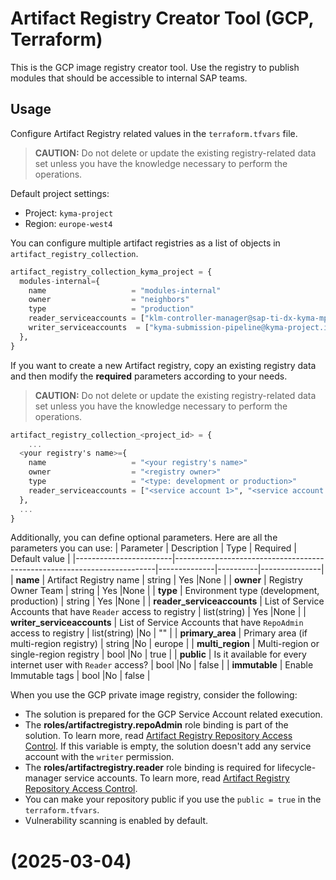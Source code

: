 # Artifact Registry Creator Tool (GCP, Terraform)

This is the GCP image registry creator tool. Use the registry to publish modules that should be accessible to internal SAP teams.

## Usage

Configure Artifact Registry related values in the `terraform.tfvars` file.

> **CAUTION:** Do not delete or update the existing registry-related data set unless you have the knowledge necessary to perform the operations.

Default project settings:

- Project: `kyma-project`
- Region: `europe-west4`

You can configure multiple artifact registries as a list of objects in `artifact_registry_collection`.

```terraform
artifact_registry_collection_kyma_project = {
  modules-internal={
    name                   = "modules-internal"
    owner                  = "neighbors"
    type                   = "production"
    reader_serviceaccounts = ["klm-controller-manager@sap-ti-dx-kyma-mps-dev.iam.gserviceaccount.com", "klm-controller-manager@sap-ti-dx-kyma-mps-stage.iam.gserviceaccount.com", "klm-controller-manager@sap-ti-dx-kyma-mps-prod.iam.gserviceaccount.com"]
    writer_serviceaccounts  = ["kyma-submission-pipeline@kyma-project.iam.gserviceaccount.com"]
  },
}
```

If you want to create a new Artifact registry, copy an existing registry data and then modify the **required** parameters according to your needs.

> **CAUTION:** Do not delete or update the existing registry-related data set unless you have the knowledge necessary to perform the operations.

```terraform
artifact_registry_collection_<project_id> = {
    ...
  <your registry's name>={
    name                   = "<your registry's name>"
    owner                  = "<registry owner>"
    type                   = "<type: development or production>"
    reader_serviceaccounts = ["<service account 1>", "<service account 2>"]
  },
  ...
}
```

Additionally, you can define optional parameters. Here are all the parameters you can use:
| Parameter | Description | Type | Required | Default value |
|------------------------|-------------------------------------------------------------------------|--------------|----------|---------------|
| **name** | Artifact Registry name | string | Yes |None |
| **owner** | Registry Owner Team | string | Yes |None |
| **type** | Environment type (development, production) | string | Yes |None |
| **reader_serviceaccounts** | List of Service Accounts that have `Reader` access to registry | list(string) | Yes |None |
| **writer_serviceaccounts** | List of Service Accounts that have `RepoAdmin` access to registry | list(string) |No | "" |
| **primary_area** | Primary area (if multi-region registry) | string |No | europe |
| **multi_region** | Multi-region or single-region registry | bool |No | true |
| **public** | Is it available for every internet user with `Reader` access? | bool |No | false |
| **immutable** | Enable Immutable tags | bool |No | false |

When you use the GCP private image registry, consider the following:

- The solution is prepared for the GCP Service Account related execution.
- The **roles/artifactregistry.repoAdmin** role binding is part of the solution. To learn more, read [Artifact Registry Repository Access Control](https://cloud.google.com/artifact-registry/docs/access-control). If this variable is empty, the solution doesn't add any service account with the `writer` permission.
- The **roles/artifactregistry.reader** role binding is required for lifecycle-manager service accounts. To learn more, read [Artifact Registry Repository Access Control](https://cloud.google.com/artifact-registry/docs/access-control).
- You can make your repository public if you use the `public = true` in the `terraform.tfvars`.
- Vulnerability scanning is enabled by default.
# (2025-03-04)